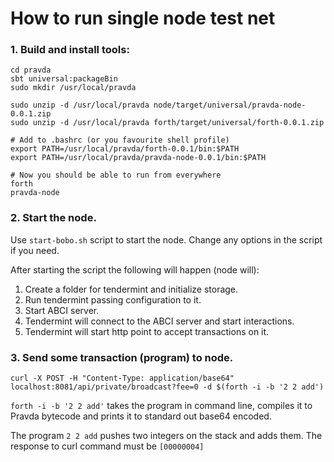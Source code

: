 # How to run single node test net

### 1. Build and install tools:

```
cd pravda
sbt universal:packageBin
sudo mkdir /usr/local/pravda

sudo unzip -d /usr/local/pravda node/target/universal/pravda-node-0.0.1.zip
sudo unzip -d /usr/local/pravda forth/target/universal/forth-0.0.1.zip

# Add to .bashrc (or you favourite shell profile)
export PATH=/usr/local/pravda/forth-0.0.1/bin:$PATH
export PATH=/usr/local/pravda/pravda-node-0.0.1/bin:$PATH

# Now you should be able to run from everywhere
forth
pravda-node
```

### 2. Start the node.

Use `start-bobo.sh` script to start the node. Change any options in the
script if you need.

After starting the script the following will happen (node will):
	
1. Create a folder for tendermint and initialize storage.
2. Run tendermint passing configuration to it.
3. Start ABCI server.
4. Tendermint will connect to the ABCI server and start interactions.
5. Tendermint will start http point to accept transactions on it.

### 3. Send some transaction (program) to node.

```
curl -X POST -H "Content-Type: application/base64" localhost:8081/api/private/broadcast?fee=0 -d $(forth -i -b '2 2 add')
```

`forth -i -b '2 2 add'` takes the program in command line, compiles it to
Pravda bytecode and prints it to standard out base64 encoded.

The program `2 2 add` pushes two integers on the stack and adds them. The
response to curl command must be `[00000004]`
